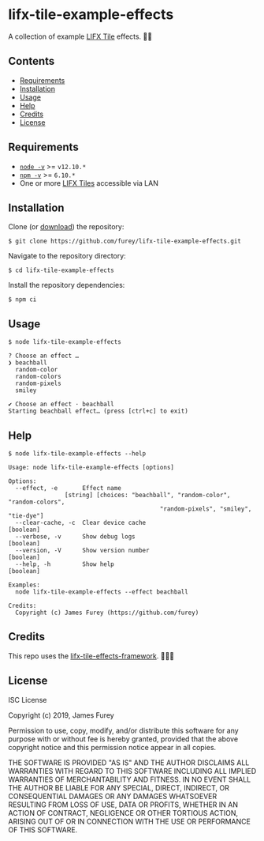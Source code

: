 # lifx-tile-example-effects

A collection of example [LIFX Tile](https://www.lifx.com/collections/creative-tiles) effects. 💁‍💡

## Contents

- [Requirements](#requirements)
- [Installation](#installation)
- [Usage](#usage)
- [Help](#help)
- [Credits](#credits)
- [License](#license)

## Requirements

- [`node -v`](https://nodejs.org/en/download/current/) >= `v12.10.*`
- [`npm -v`](https://www.npmjs.com/get-npm) >= `6.10.*`
- One or more [LIFX Tiles](https://www.lifx.com/collections/creative-tiles) accessible via LAN

## Installation

Clone (or [download](https://github.com/furey/lifx-tile-example-effects/archive/master.zip)) the repository:

```console
$ git clone https://github.com/furey/lifx-tile-example-effects.git
```

Navigate to the repository directory:

```console
$ cd lifx-tile-example-effects
```

Install the repository dependencies:

```console
$ npm ci
```

## Usage

```console
$ node lifx-tile-example-effects

? Choose an effect …
❯ beachball
  random-color
  random-colors
  random-pixels
  smiley

✔ Choose an effect · beachball
Starting beachball effect… (press [ctrl+c] to exit)
```

## Help

```console
$ node lifx-tile-example-effects --help

Usage: node lifx-tile-example-effects [options]

Options:
  --effect, -e       Effect name
                [string] [choices: "beachball", "random-color", "random-colors",
                                           "random-pixels", "smiley", "tie-dye"]
  --clear-cache, -c  Clear device cache                                [boolean]
  --verbose, -v      Show debug logs                                   [boolean]
  --version, -V      Show version number                               [boolean]
  --help, -h         Show help                                         [boolean]

Examples:
  node lifx-tile-example-effects --effect beachball

Credits:
  Copyright (c) James Furey (https://github.com/furey)
```

## Credits

This repo uses the [lifx-tile-effects-framework](https://github.com/furey/lifx-tile-effects-framework). 👨‍🔬💡

## License

ISC License

Copyright (c) 2019, James Furey

Permission to use, copy, modify, and/or distribute this software for any
purpose with or without fee is hereby granted, provided that the above
copyright notice and this permission notice appear in all copies.

THE SOFTWARE IS PROVIDED "AS IS" AND THE AUTHOR DISCLAIMS ALL WARRANTIES
WITH REGARD TO THIS SOFTWARE INCLUDING ALL IMPLIED WARRANTIES OF
MERCHANTABILITY AND FITNESS. IN NO EVENT SHALL THE AUTHOR BE LIABLE FOR
ANY SPECIAL, DIRECT, INDIRECT, OR CONSEQUENTIAL DAMAGES OR ANY DAMAGES
WHATSOEVER RESULTING FROM LOSS OF USE, DATA OR PROFITS, WHETHER IN AN
ACTION OF CONTRACT, NEGLIGENCE OR OTHER TORTIOUS ACTION, ARISING OUT OF
OR IN CONNECTION WITH THE USE OR PERFORMANCE OF THIS SOFTWARE.
